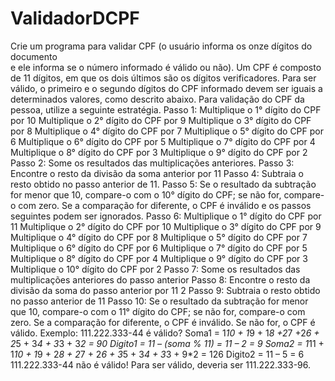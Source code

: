 # ValidadorDCPF
Crie um programa para validar CPF (o usuário informa os onze dígitos do documento <br>
e ele informa se o número informado é válido ou não). Um CPF é composto de 11
dígitos, em que os dois últimos são os dígitos verificadores. Para ser válido, o primeiro
e o segundo dígitos do CPF informado devem ser iguais a determinados valores, como
descrito abaixo.
Para validação do CPF da pessoa, utilize a seguinte estratégia.
Passo 1:
Multiplique o 1° dígito do CPF por 10
Multiplique o 2° dígito do CPF por 9
Multiplique o 3° dígito do CPF por 8
Multiplique o 4° dígito do CPF por 7
Multiplique o 5° dígito do CPF por 6
Multiplique o 6° dígito do CPF por 5
Multiplique o 7° dígito do CPF por 4
Multiplique o 8° dígito do CPF por 3
Multiplique o 9° dígito do CPF por 2
Passo 2:
Some os resultados das multiplicações anteriores.
Passo 3:
Encontre o resto da divisão da soma anterior por 11
Passo 4:
Subtraia o resto obtido no passo anterior de 11.
Passo 5:
Se o resultado da subtração for menor que 10, compare-o com o 10° dígito do CPF; se
não for, compare-o com zero. Se a comparação for diferente, o CPF é inválido e os
passos seguintes podem ser ignorados.
Passo 6:
Multiplique o 1° dígito do CPF por 11
Multiplique o 2° dígito do CPF por 10
Multiplique o 3° dígito do CPF por 9
Multiplique o 4° dígito do CPF por 8
Multiplique o 5° dígito do CPF por 7
Multiplique o 6° dígito do CPF por 6
Multiplique o 7° dígito do CPF por 5
Multiplique o 8° dígito do CPF por 4
Multiplique o 9° dígito do CPF por 3
Multiplique o 10° dígito do CPF por 2
Passo 7:
Some os resultados das multiplicações anteriores do passo anterior
Passo 8:
Encontre o resto da divisão da soma do passo anterior por 11
2
Passo 9:
Subtraia o resto obtido no passo anterior de 11
Passo 10:
Se o resultado da subtração for menor que 10, compare-o com o 11° dígito do CPF; se
não for, compare-o com zero. Se a comparação for diferente, o CPF é inválido. Se não
for, o CPF é válido.
Exemplo: 111.222.333-44 é válido?
Soma1 = 1*10 + 1*9 + 1*8 +2*7 +2*6 + 2*5 + 3*4 + 3*3 + 3*2 = 90
Digito1 = 11 – (soma % 11) = 11 – 2 = 9
Soma2 = 1*11 + 1*10 + 1*9 + 2*8 + 2*7 + 2*6 + 3*5 + 3*4 + 3*3 + 9*2 = 126
Digito2 = 11 – 5 = 6
111.222.333-44 não é válido! Para ser válido, deveria ser 111.222.333-96. 
